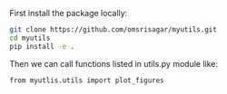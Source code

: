 First install the package locally:

```bash
git clone https://github.com/omsrisagar/myutils.git
cd myutils
pip install -e .
```

Then we can call functions listed in utils.py module like:

```chatinput
from myutlis.utils import plot_figures
```